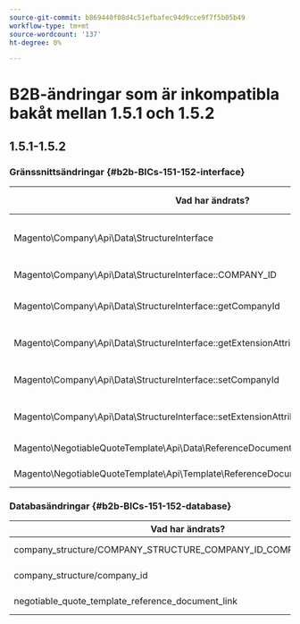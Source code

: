 ```yaml
---
source-git-commit: b869440f08d4c51efbafec94d9cce9f7f5b05b49
workflow-type: tm+mt
source-wordcount: '137'
ht-degree: 0%

---
```

# B2B-ändringar som är inkompatibla bakåt mellan 1.5.1 och 1.5.2

## 1.5.1-1.5.2

### Gränssnittsändringar {#b2b-BICs-151-152-interface}

| Vad har ändrats? | Så här ändrades |
| --- | --- |
| Magento\Company\Api\Data\StructureInterface | Överordnad har lagts till i gränssnittet. |
| Magento\Company\Api\Data\StructureInterface::COMPANY\_ID | En konstant har lagts till. |
| Magento\Company\Api\Data\StructureInterface::getCompanyId | Metoden [public] har lagts till. |
| Magento\Company\Api\Data\StructureInterface::getExtensionAttributes | Metoden [public] har lagts till. |
| Magento\Company\Api\Data\StructureInterface::setCompanyId | Metoden [public] har lagts till. |
| Magento\Company\Api\Data\StructureInterface::setExtensionAttributes | Metoden [public] har lagts till. |
| Magento\NegotiableQuoteTemplate\Api\Data\ReferenceDocumentLinkInterface | Gränssnittet lades till. |
| Magento\NegotiableQuoteTemplate\Api\Template\ReferenceDocumentLinkRepositoryInterface | Gränssnittet lades till. |

### Databasändringar {#b2b-BICs-151-152-database}

| Vad har ändrats? | Så här ändrades |
| --- | --- |
| company\_structure/COMPANY\_STRUCTURE\_COMPANY\_ID\_COMPANY\_ENTITY\_ID | Sekundärnyckeln har lagts till |
| company\_structure/company\_id | Kolumnen har lagts till |
| negotiable\_quote\_template\_reference\_document\_link | Tabellen har lagts till |
